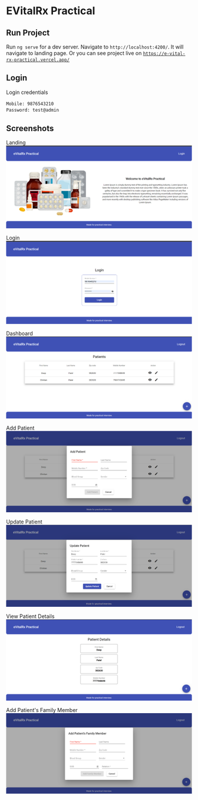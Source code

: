# EVitalRx Practical

## Run Project

Run `ng serve` for a dev server. Navigate to `http://localhost:4200/`. It will navigate to landing page. Or you can see project live on [`https://e-vital-rx-practical.vercel.app/`](https://github.com/user/repo/blob/branch/other_file.md)

## Login

Login credentials
```bash
Mobile: 9876543210
Password: test@admin
```

## Screenshots

Landing
![App Screenshot](./screenshots/landing.png)

Login
![App Screenshot](./screenshots/login.png)

Dashboard
![App Screenshot](./screenshots/dashboard.png)

Add Patient
![App Screenshot](./screenshots/add-patient.png)

Update Patient
![App Screenshot](./screenshots/update-patient.png)

View Patient Details
![App Screenshot](./screenshots/view-patient.png)

Add Patient's Family Member
![App Screenshot](./screenshots/add-patients-family-member.png)

